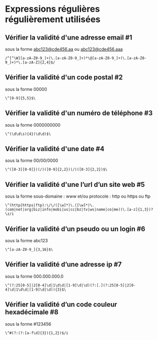 # Expressions régulières régulièrement utilisées

## Vérifier la validité d'une adresse email #1

sous la forme abc123@cde456.aa ou abc123@cde456.aaa

` /^[^\W][a-zA-Z0-9_]+(\.[a-zA-Z0-9_]+)*\@[a-zA-Z0-9_]+(\.[a-zA-Z0-9_]+)*\.[a-zA-Z]{2,4}$/ `

## Vérifier la validité d'un code postal #2

sous la forme 00000

` \^[0-9]{5,5}$\ `


## Vérifier la validité d'un numéro de téléphone #3

sous la forme 0000000000

` \^(\d\d\s){4}(\d\d)$\ `

## Vérifier la validité d'une date #4

sous la forme 00/00/0000

` \^([0-3][0-9]})(/)([0-9]{2,2})(/)([0-3]{2,2})$\ `

## Vérifier la validité d'une l’url d’un site web #5

sous la forme sous-domaine : www et/ou protocole : http ou https ou ftp

` \^(http|https|ftp):\/\/([\w]*)\.([\w]*)\.(com|net|org|biz|info|mobi|us|cc|bz|tv|ws|name|co|me)(\.[a-z]{1,3})?\z/i `

## Vérifier la validité d’un pseudo ou un login #6

sous la forme abc123

` \^[a-zA-Z0-9_]{3,16}$\ `

## Vérifier la validité d’une adresse ip #7

sous la forme 000.000.000.0

` \^(?:25[0-5]|2[0-4]\d|1\d\d|[1-9]\d|\d)(?:[.](?:25[0-5]|2[0-4]\d|1\d\d|[1-9]\d|\d)){3}$\ `

## Vérifier la validité d’un code couleur hexadécimale #8

sous la forme #123456

` \^#(?:(?:[a-f\d]{3}){1,2})$/i `
